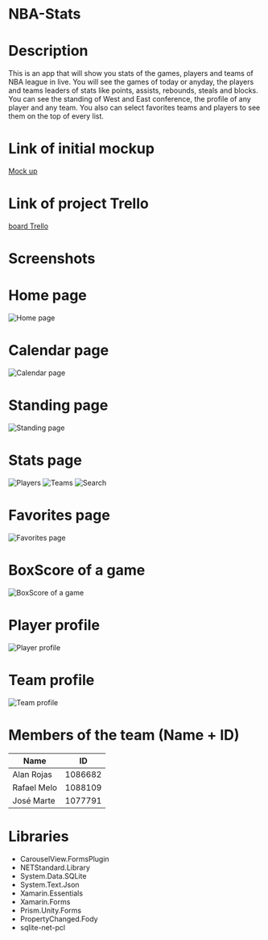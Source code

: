 # NBA-Stats

# Description

This is an app that will show you stats of the games, players and teams of NBA league in live. You will see the games of today or anyday, the players and teams leaders of stats like points, assists, rebounds, steals and blocks. You can see the standing of West and East conference, the profile of any player and any team. You also can select favorites teams and players to see them on the top of every list.
  
# Link of initial mockup
[Mock up](https://balsamiq.cloud/smpbigk/pygul88/r7E0F "Mockoup realizado en balsamiq")

# Link of project Trello 
[board Trello](https://trello.com/invite/b/ISxaROo1/39e65988084126b975fb8dd437aa5918/mobile-dev-app-grupo-1 "Movile Dev")

# Screenshots

# Home page
![Home page](https://github.com/set123ed/NBA-Stats/blob/project/NBAStats/ScreenShots/Captura%20de%20Pantalla%202021-04-17%20a%20la(s)%208.37.35%20a.%C2%A0m..png?raw=true)

# Calendar page
![Calendar page](https://github.com/set123ed/NBA-Stats/blob/project/NBAStats/ScreenShots/Captura%20de%20Pantalla%202021-04-17%20a%20la(s)%208.39.04%20a.%C2%A0m..png?raw=true) 

# Standing page
![Standing page](https://github.com/set123ed/NBA-Stats/blob/project/NBAStats/ScreenShots/Captura%20de%20Pantalla%202021-04-17%20a%20la(s)%208.39.51%20a.%C2%A0m..png?raw=true)


# Stats page
![Players](https://github.com/set123ed/NBA-Stats/blob/project/NBAStats/ScreenShots/Captura%20de%20Pantalla%202021-04-17%20a%20la(s)%208.49.57%20a.%C2%A0m..png?raw=true)
![Teams](https://github.com/set123ed/NBA-Stats/blob/project/NBAStats/ScreenShots/Captura%20de%20Pantalla%202021-04-17%20a%20la(s)%208.40.29%20a.%C2%A0m..png?raw=true)
![Search](https://github.com/set123ed/NBA-Stats/blob/project/NBAStats/ScreenShots/Captura%20de%20Pantalla%202021-04-17%20a%20la(s)%208.40.20%20a.%C2%A0m..png?raw=true)

# Favorites page
![Favorites page](https://github.com/set123ed/NBA-Stats/blob/project/NBAStats/ScreenShots/Captura%20de%20Pantalla%202021-04-17%20a%20la(s)%208.40.39%20a.%C2%A0m..png?raw=true)

# BoxScore of a game
![BoxScore of a game](https://github.com/set123ed/NBA-Stats/blob/project/NBAStats/ScreenShots/Captura%20de%20Pantalla%202021-04-17%20a%20la(s)%208.39.33%20a.%C2%A0m..png?raw=true) 

# Player profile
![Player profile](https://github.com/set123ed/NBA-Stats/blob/project/NBAStats/ScreenShots/Captura%20de%20Pantalla%202021-04-17%20a%20la(s)%208.38.09%20a.%C2%A0m..png?raw=true)

# Team profile
![Team profile](https://github.com/set123ed/NBA-Stats/blob/project/NBAStats/ScreenShots/Captura%20de%20Pantalla%202021-04-17%20a%20la(s)%208.38.36%20a.%C2%A0m..png?raw=true)

# Members of the team (Name + ID)

   Name        |      ID
-------------  | -------------
  Alan Rojas   |    1086682
  Rafael Melo  |    1088109
  José Marte   |    1077791


# Libraries

- CarouselView.FormsPlugin
- NETStandard.Library
- System.Data.SQLite
- System.Text.Json
- Xamarin.Essentials
- Xamarin.Forms 
- Prism.Unity.Forms
- PropertyChanged.Fody
- sqlite-net-pcl


